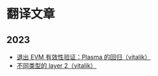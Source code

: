 # 翻译文章

## 2023
- [退出 EVM 有效性验证：Plasma 的回归（vitalik）](./2023-11-14-exit-games-for-EVM-validiums-the-return-of-Plasma.md)
- [不同类型的 layer 2（vitalik）](./2023-10-31-different_types_of_layer_2s.md)